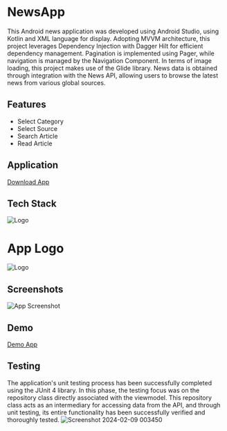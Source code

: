 
# NewsApp

This Android news application was developed using Android Studio, using Kotlin and XML language for display. Adopting MVVM architecture, this project leverages Dependency Injection with Dagger Hilt for efficient dependency management. Pagination is implemented using Pager, while navigation is managed by the Navigation Component. In terms of image loading, this project makes use of the Glide library. News data is obtained through integration with the News API, allowing users to browse the latest news from various global sources.

## Features

- Select Category
- Select Source
- Search Article
- Read Article

## Application
[Download App](https://drive.google.com/file/d/1Zrw7kkvZiC20cOTHRtVPYDPkGl5ZO6ab/view?usp=sharing)

## Tech Stack

![Logo](https://firebasestorage.googleapis.com/v0/b/enews-2849d.appspot.com/o/techstack.png?alt=media)

# App Logo
![Logo](https://firebasestorage.googleapis.com/v0/b/enews-2849d.appspot.com/o/icnewspaper%201.png?alt=media)


## Screenshots

![App Screenshot](https://firebasestorage.googleapis.com/v0/b/enews-2849d.appspot.com/o/Group%201.png?alt=media)

## Demo
[Demo App](https://firebasestorage.googleapis.com/v0/b/enews-2849d.appspot.com/o/demo.mp4?alt=media)

## Testing
The application's unit testing process has been successfully completed using the JUnit 4 library. In this phase, the testing focus was on the repository class directly associated with the viewmodel. This repository class acts as an intermediary for accessing data from the API, and through unit testing, its entire functionality has been successfully verified and thoroughly tested.
![Screenshot 2024-02-09 003450](https://github.com/Musnadil/NewsApp/assets/57804197/bc4225b5-def5-46b8-83fb-1dc479468451)

